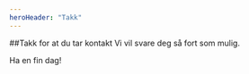 ```yaml
---
heroHeader: "Takk"
---
```

##Takk for at du tar kontakt
Vi vil svare deg så fort som mulig.

Ha en fin dag!